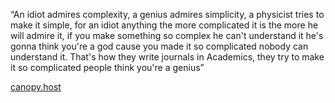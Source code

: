 “An idiot admires complexity, a genius admires simplicity, a physicist tries to make it simple, for an idiot anything the more complicated it is the more he will admire it, if you make something so complex he can't understand it he's gonna think you're a god cause you made it so complicated nobody can understand it. That's how they write journals in Academics, they try to make it so complicated people think you're a genius”


[canopy.host](https://beta.canopy.host)
